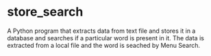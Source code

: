 # store_search
A Python program that extracts data from text file and stores it in a database and searches if a particular word is present in it.
The data is extracted from a local file and the word is seached by Menu Search.
